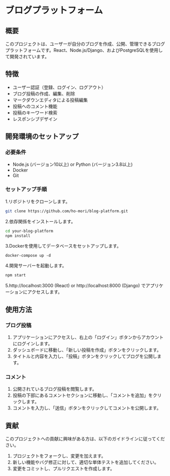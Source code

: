# ブログプラットフォーム
## 概要
このプロジェクトは、ユーザーが自分のブログを作成、公開、管理できるブログプラットフォームです。React、Node.js/Django、およびPostgreSQLを使用して開発されています。
## 特徴
+ ユーザー認証（登録、ログイン、ログアウト）
+ ブログ投稿の作成、編集、削除
+ マークダウンエディタによる投稿編集
+ 投稿へのコメント機能
+ 投稿のキーワード検索
+ レスポンシブデザイン
## 開発環境のセットアップ
### 必要条件
+ Node.js (バージョン10以上) or Python (バージョン3.8以上)
+ Docker
+ Git
### セットアップ手順
1.リポジトリをクローンします。
```bash
git clone https://github.com/ho-mori/blog-platform.git
```
2.依存関係をインストールします。
```bash
cd your-blog-platform
npm install
```
3.Dockerを使用してデータベースをセットアップします。
```
docker-compose up -d
```
4.開発サーバーを起動します。
```bash
npm start
```
5.http://localhost:3000 (React) or http://localhost:8000 (Django) でアプリケーションにアクセスします。

## 使用方法
### ブログ投稿
1. アプリケーションにアクセスし、右上の「ログイン」ボタンからアカウントにログインします。
2. ダッシュボードに移動し、「新しい投稿を作成」ボタンをクリックします。
3. タイトルと内容を入力し、「投稿」ボタンをクリックしてブログを公開します。

### コメント
1. 公開されているブログ投稿を閲覧します。
2. 投稿の下部にあるコメントセクションに移動し、「コメントを追加」をクリックします。
3. コメントを入力し、「送信」ボタンをクリックしてコメントを公開します。

## 貢献
このプロジェクトへの貢献に興味がある方は、以下のガイドラインに従ってください。
1. プロジェクトをフォークし、変更を加えます。
2. 新しい機能やバグ修正に対して、適切な単体テストを追加してください。
3. 変更をコミットし、プルリクエストを作成します。

